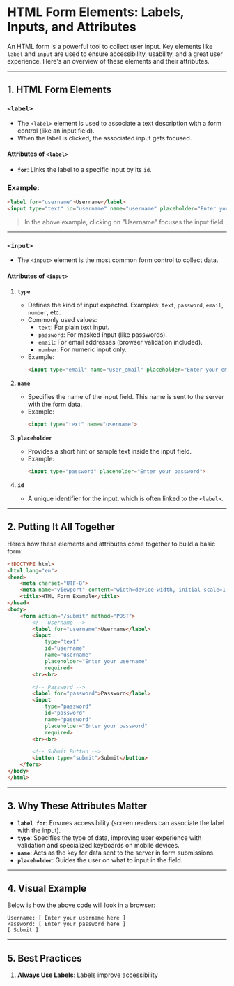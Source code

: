 # HTML Form Elements: Labels, Inputs, and Attributes

An HTML form is a powerful tool to collect user input. Key elements like `label` and `input` are used to ensure accessibility, usability, and a great user experience. Here's an overview of these elements and their attributes.

---

## **1. HTML Form Elements**

### **`<label>`**
- The `<label>` element is used to associate a text description with a form control (like an input field).
- When the label is clicked, the associated input gets focused.

#### **Attributes of `<label>`**
- **`for`**: Links the label to a specific input by its `id`.  

### Example:
```html
<label for="username">Username</label>
<input type="text" id="username" name="username" placeholder="Enter your username">
```
> In the above example, clicking on "Username" focuses the input field.

---

### **`<input>`**
- The `<input>` element is the most common form control to collect data.

#### **Attributes of `<input>`**
1. **`type`**  
   - Defines the kind of input expected. Examples: `text`, `password`, `email`, `number`, etc.
   - Commonly used values:
     - `text`: For plain text input.
     - `password`: For masked input (like passwords).
     - `email`: For email addresses (browser validation included).
     - `number`: For numeric input only.
   - Example:
     ```html
     <input type="email" name="user_email" placeholder="Enter your email">
     ```

2. **`name`**  
   - Specifies the name of the input field. This name is sent to the server with the form data.
   - Example:
     ```html
     <input type="text" name="username">
     ```

3. **`placeholder`**  
   - Provides a short hint or sample text inside the input field.
   - Example:
     ```html
     <input type="password" placeholder="Enter your password">
     ```

4. **`id`**  
   - A unique identifier for the input, which is often linked to the `<label>`.

---

## **2. Putting It All Together**

Here’s how these elements and attributes come together to build a basic form:

```html
<!DOCTYPE html>
<html lang="en">
<head>
    <meta charset="UTF-8">
    <meta name="viewport" content="width=device-width, initial-scale=1.0">
    <title>HTML Form Example</title>
</head>
<body>
    <form action="/submit" method="POST">
        <!-- Username -->
        <label for="username">Username</label>
        <input 
            type="text" 
            id="username" 
            name="username" 
            placeholder="Enter your username" 
            required>
        <br><br>

        <!-- Password -->
        <label for="password">Password</label>
        <input 
            type="password" 
            id="password" 
            name="password" 
            placeholder="Enter your password" 
            required>
        <br><br>

        <!-- Submit Button -->
        <button type="submit">Submit</button>
    </form>
</body>
</html>
```

---

## **3. Why These Attributes Matter**

- **`label for`**: Ensures accessibility (screen readers can associate the label with the input).
- **`type`**: Specifies the type of data, improving user experience with validation and specialized keyboards on mobile devices.
- **`name`**: Acts as the key for data sent to the server in form submissions.
- **`placeholder`**: Guides the user on what to input in the field.

---

## **4. Visual Example**

Below is how the above code will look in a browser:

```
Username: [ Enter your username here ]
Password: [ Enter your password here ]
[ Submit ]
```

---

## **5. Best Practices**
1. **Always Use Labels**: Labels improve accessibility